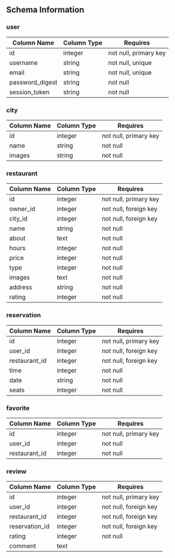 <h2>Schema Information</h2>

<h3>user</h3>

| Column Name | Column Type | Requires |
| --- | --- | --- |
| id | integer | not null, primary key |
| username | string | not null, unique |
| email | string | not null, unique |
| password_digest | string | not null |
| session_token | string | not null |

<h3>city</h3>

| Column Name | Column Type | Requires |
| --- | --- | --- |
| id | integer | not null, primary key |
| name | string | not null |
| images | string | not null |

<h3>restaurant</h3>

| Column Name | Column Type | Requires |
| --- | --- | --- |
| id | integer | not null, primary key |
| owner_id | integer | not null, foreign key |
| city_id | integer | not null, foreign key |
| name | string | not null |
| about | text | not null |
| hours | integer | not null |
| price | integer | not null |
| type | integer | not null |
| images | text | not null |
| address | string | not null |
| rating | integer | not null |

<h3>reservation</h3>

| Column Name | Column Type | Requires |
| --- | --- | --- |
| id | integer | not null, primary key |
| user_id | integer | not null, foreign key |
| restaurant_id | integer | not null, foreign key |
| time | integer | not null |
| date | string | not null |
| seats | integer | not null |

<h3>favorite</h3>

| Column Name | Column Type | Requires |
| --- | --- | --- |
| id | integer | not null, primary key |
| user_id | integer | not null |
| restaurant_id | integer | not null |

<h3>review</h3>

| Column Name | Column Type | Requires |
| --- | --- | --- |
| id | integer | not null, primary key |
| user_id | integer | not null, foreign key |
| restaurant_id | integer | not null, foreign key |
| reservation_id | integer | not null, foreign key |
| rating | integer | not null |
| comment | text | |
